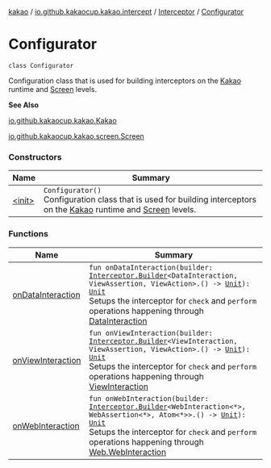 [kakao](../../../index.md) / [io.github.kakaocup.kakao.intercept](../../index.md) / [Interceptor](../index.md) / [Configurator](./index.md)

# Configurator

`class Configurator`

Configuration class that is used for building interceptors on the
[Kakao](../../../io.github.kakaocup.kakao/-kakao/index.md) runtime and [Screen](../../../io.github.kakaocup.kakao.screen/-screen/index.md) levels.

**See Also**

[io.github.kakaocup.kakao.Kakao](../../../io.github.kakaocup.kakao/-kakao/index.md)

[io.github.kakaocup.kakao.screen.Screen](../../../io.github.kakaocup.kakao.screen/-screen/index.md)

### Constructors

| Name | Summary |
|---|---|
| [&lt;init&gt;](-init-.md) | `Configurator()`<br>Configuration class that is used for building interceptors on the [Kakao](../../../io.github.kakaocup.kakao/-kakao/index.md) runtime and [Screen](../../../io.github.kakaocup.kakao.screen/-screen/index.md) levels. |

### Functions

| Name | Summary |
|---|---|
| [onDataInteraction](on-data-interaction.md) | `fun onDataInteraction(builder: `[`Interceptor.Builder`](../-builder/index.md)`<DataInteraction, ViewAssertion, ViewAction>.() -> `[`Unit`](https://kotlinlang.org/api/latest/jvm/stdlib/kotlin/-unit/index.html)`): `[`Unit`](https://kotlinlang.org/api/latest/jvm/stdlib/kotlin/-unit/index.html)<br>Setups the interceptor for `check` and `perform` operations happening through [DataInteraction](#) |
| [onViewInteraction](on-view-interaction.md) | `fun onViewInteraction(builder: `[`Interceptor.Builder`](../-builder/index.md)`<ViewInteraction, ViewAssertion, ViewAction>.() -> `[`Unit`](https://kotlinlang.org/api/latest/jvm/stdlib/kotlin/-unit/index.html)`): `[`Unit`](https://kotlinlang.org/api/latest/jvm/stdlib/kotlin/-unit/index.html)<br>Setups the interceptor for `check` and `perform` operations happening through [ViewInteraction](#) |
| [onWebInteraction](on-web-interaction.md) | `fun onWebInteraction(builder: `[`Interceptor.Builder`](../-builder/index.md)`<WebInteraction<*>, WebAssertion<*>, Atom<*>>.() -> `[`Unit`](https://kotlinlang.org/api/latest/jvm/stdlib/kotlin/-unit/index.html)`): `[`Unit`](https://kotlinlang.org/api/latest/jvm/stdlib/kotlin/-unit/index.html)<br>Setups the interceptor for `check` and `perform` operations happening through [Web.WebInteraction](#) |
